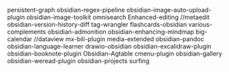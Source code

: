 persistent-graph
obsidian-regex-pipeline
obsidian-image-auto-upload-plugin
obsidian-image-toolkit
omnisearch
Enhanced-editing
//metaedit
obsidian-version-history-diff
tag-wrangler
flashcards-obsidian
various-complements
obsidian-admonition
obsidian-enhancing-mindmap
big-calendar
//dataview
mx-bili-plugin
media-extended
obsidian-pandoc
obsidian-language-learner
drawio-obsidian
obsidian-excalidraw-plugin
obsidian-booknote-plugin
Obsidian-Agtable
cmenu-plugin
obsidian-gallery
obsidian-weread-plugin
obsidian-projects
surfing